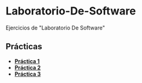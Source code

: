# Laboratorio-De-Software
Ejercicios de "Laboratorio De Software"
## Prácticas
* [**Práctica 1**](https://github.com/agusrnfr/Laboratorio-De-Software/tree/main/Practicas/Practica%201)
* [**Práctica 2**](https://github.com/agusrnfr/Laboratorio-De-Software/tree/main/Practicas/Practica%202)
* [**Práctica 3**](https://github.com/agusrnfr/Laboratorio-De-Software/tree/main/Practicas/Practica%203)
